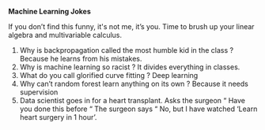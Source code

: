 **Machine Learning Jokes** 

If you don’t find this funny, it's not me, it’s you. Time to brush up your linear algebra and multivariable calculus.



1. Why is backpropagation called the most humble kid in the class ? Because he learns from his mistakes.
2. Why is machine learning so racist ? It divides everything in classes. 
3. What do you call glorified curve fitting ? Deep learning
4. Why can’t random forest learn anything on its own ? Because it needs supervision
5. Data scientist goes in for a heart transplant. Asks the surgeon “ Have you done this before “ The surgeon says “ No, but I have watched ‘Learn heart surgery in 1 hour’. 